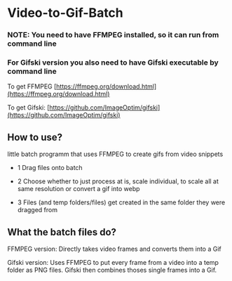 # Video-to-Gif-Batch
 
### NOTE: You need to have FFMPEG installed, so it can run from command line

### For Gifski version you also need to have Gifski executable by command line
To get FFMPEG [https://ffmpeg.org/download.html](https://ffmpeg.org/download.html)

To get Gifski: [https://github.com/ImageOptim/gifski](https://github.com/ImageOptim/gifski)
 
 
 ## How to use?
 
 little batch programm that uses FFMPEG to create gifs from video snippets
 
 * 1 Drag files onto batch
 
 * 2 Choose whether to just process at is, scale individual, to scale all at same resolution or convert a gif into webp
 
 * 3 Files (and temp folders/files) get created in the same folder they were dragged from


## What the batch files do?

FFMPEG version: Directly takes video frames and converts them into a Gif

Gifski version: Uses FFMPEG to put every frame from a video into a temp folder as PNG files. Gifski then combines thoses single frames into a Gif.

